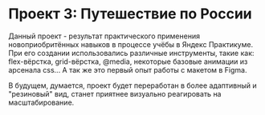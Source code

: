 # Проект 3: Путешествие по России

Данный проект - результат практического применения новоприобритённых навыков в процессе учёбы в Яндекс Практикуме. При его создании использовались различные инструменты, такие как: flex-вёрстка, grid-вёрстка, @media, некоторые базовые анимации из арсенала css... А так же это первый опыт работы с макетом в Figma.

В будущем, думается, проект будет переработан в более адаптивный и "резиновый" вид, станет приятнее визуально реагировать на масштабирование.
